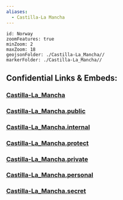 ```yaml
---
aliases:
  - Castilla-La Mancha
---
```


```leaflet
id: Norway
zoomFeatures: true 
minZoom: 2 
maxZoom: 18
geojsonFolder: ./Castilla-La_Mancha//
markerFolder: ./Castilla-La_Mancha//
```


## Confidential Links & Embeds: 

### [Castilla-La_Mancha](/_Standards/Earth/Continent/Europe/Europe~South/Spain/Provinces~Spain/Castilla-La_Mancha.md) 

### [Castilla-La_Mancha.public](/_public/Earth/Continent/Europe/Europe~South/Spain/Provinces~Spain/Castilla-La_Mancha.public.md) 

### [Castilla-La_Mancha.internal](/_internal/Earth/Continent/Europe/Europe~South/Spain/Provinces~Spain/Castilla-La_Mancha.internal.md) 

### [Castilla-La_Mancha.protect](/_protect/Earth/Continent/Europe/Europe~South/Spain/Provinces~Spain/Castilla-La_Mancha.protect.md) 

### [Castilla-La_Mancha.private](/_private/Earth/Continent/Europe/Europe~South/Spain/Provinces~Spain/Castilla-La_Mancha.private.md) 

### [Castilla-La_Mancha.personal](/_personal/Earth/Continent/Europe/Europe~South/Spain/Provinces~Spain/Castilla-La_Mancha.personal.md) 

### [Castilla-La_Mancha.secret](/_secret/Earth/Continent/Europe/Europe~South/Spain/Provinces~Spain/Castilla-La_Mancha.secret.md)

